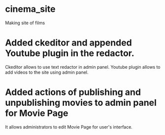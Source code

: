 # cinema_site
Making site of films

# Added ckeditor and appended Youtube plugin in the redactor.
Ckeditor allows to use text redactor in admin panel.
Youtube plugin allows to add videos to the site using admin panel.

# Added actions of publishing and unpublishing movies to admin panel for Movie Page
It allows administrators to edit Movie Page for user's interface.
